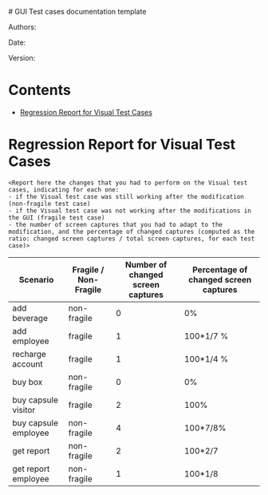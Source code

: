 ﻿﻿﻿﻿﻿﻿﻿﻿﻿﻿﻿﻿﻿﻿﻿﻿﻿# GUI Test cases documentation templateAuthors:Date:Version:# Contents- [Regression Report for Visual Test Cases](#fragility)# Regression Report for Visual Test Cases```<Report here the changes that you had to perform on the Visual test cases, indicating for each one:- if the Visual test case was still working after the modification (non-fragile test case)- if the Visual test case was not working after the modifications in the GUI (fragile test case)- the number of screen captures that you had to adapt to the modification, and the percentage of changed captures (computed as the ratio: changed screen captures / total screen captures, for each test case)>```| Scenario | Fragile / Non-Fragile | Number of changed screen captures | Percentage of changed screen captures || -------- | --------------------- | --------------------------------- | ------------------------------------- ||     add beverage     |          non-fragile             |          0                         |        0%                               ||   add employee       |            fragile           |                1                   |               100*1/7 %                       ||     recharge account     |       fragile                |             1                      |          100*1/4 %                            ||      buy box    |            non-fragile           |                 0                  |                         0%              ||       buy capsule visitor   |     fragile                  |            2                       |                 100%                      ||       buy capsule employee   |    non-fragile                   |       4                            |        100*7/8%       |          |                  get report   |        non-fragile            |                2                   |        100*2/7                               ||  get report employee        |    non-fragile                   |      1                             |                      100*1/8                 |